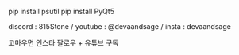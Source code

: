 pip install psutil
pip install PyQt5

discord : 815Stone /
youtube : @devaandsage /
insta : devaandsage

고마우면 인스타 팔로우 + 유튜브 구독
